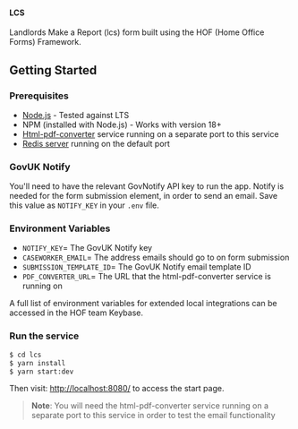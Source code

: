 #### LCS
Landlords Make a Report (lcs) form built using the HOF (Home Office Forms) Framework.

## Getting Started
### Prerequisites
- [Node.js](https://nodejs.org/en/) - Tested against LTS
- NPM (installed with Node.js) - Works with version 18+
- [Html-pdf-converter](https://github.com/UKHomeOffice/html-pdf-converter) service running on a separate port to this service
- [Redis server](http://redis.io/download) running on the default port

### GovUK Notify
You'll need to have the relevant GovNotify API key to run the app. Notify is needed for the form submission element, in order to send an email. Save this value as `NOTIFY_KEY` in your `.env` file. 

### Environment Variables
- `NOTIFY_KEY`= The GovUK Notify key
- `CASEWORKER_EMAIL`= The address emails should go to on form submission
- `SUBMISSION_TEMPLATE_ID`= The GovUK Notify email template ID
- `PDF_CONVERTER_URL`= The URL that the html-pdf-converter service is running on

A full list of environment variables for extended local integrations can be accessed in the HOF team Keybase.

### Run the service
```bash
$ cd lcs
$ yarn install
$ yarn start:dev
```
Then visit: [http://localhost:8080/](http://localhost:8080/) to access the start page.
> **Note**: You will need the html-pdf-converter service running on a separate port to this service in order to test the email functionality
